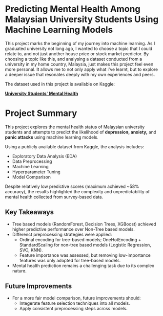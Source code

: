 # Predicting Mental Health Among Malaysian University Students Using Machine Learning Models

This project marks the beginning of my journey into machine learning. As I graduated university not long ago, I wanted to choose a topic that I could relate to, and not just another house price or stock market predictor.
By choosing a topic like this, and analysing a dataset conducted from a university in my home country, Malaysia, just makes this project feel even more personal. It allows me to not only apply what I've learnt, but to explore a deeper issue that resonates deeply with my own experiences and peers.

The dataset used in this project is available on Kaggle:

**[University Students' Mental Health](https://www.kaggle.com/datasets/junnn0126/university-students-mental-health/data)**
# Project Summary

This project explores the mental health status of Malaysian university students and attempts to predict the likelihood of **depression, anxiety,** and **panic attacks** using machine learning models.

Using a publicly available dataset from Kaggle, the analysis includes:
- Exploratory Data Analysis (EDA)
- Data Preprocessing
- Machine Learning
- Hyperparameter Tuning
- Model Comparison

Despite relatively low predictive scores (maximum achieved ~58% accuracy), the results highlighted the complexity and unpredictability of mental health collected from survey-based data.

## Key Takeaways
- Tree based models (RandomForest, Decision Trees, XGBoost) achieved higher predictive performance over Non-Tree based models.
- Differenct preprocessing strategies were applied:
    - Ordinal encoding for tree-based models; OneHotEncoding + StandardScaling for non-tree based models (Logistic Regression, SVC, KNN).
    - Feature importance was assessed, but removing low-importance features was only adopted for tree-based models.
- Mental health prediction remains a challenging task due to its complex nature.

## Future Improvements
- For a more fair model comparison, future improvements should:
    - Integerate feature selection techniques into all models.
    - Apply consistent preprocessing steps across models.
